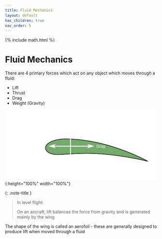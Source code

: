 ```yaml
---
title: Fluid Mechanics
layout: default
has_children: true
nav_order: 5
---
```


{% include math.html %}

<h1>Fluid Mechanics</h1>


There are 4 primary forces which act on any object which moves through a fluid:
- Lift
- Thrust
- Drag
- Weight (Gravity)

![Forces on an aerofoil](assets/images/Aeroforces.svg){:height="100%" width="100%"}

{: .note-title }
> In level flight:
>
> On an aircraft, lift balances the force from gravity and is generated mainly by the wing

The shape of the wing is called an aerofoil - these are generally designed to produce lift when moved through a fluid
